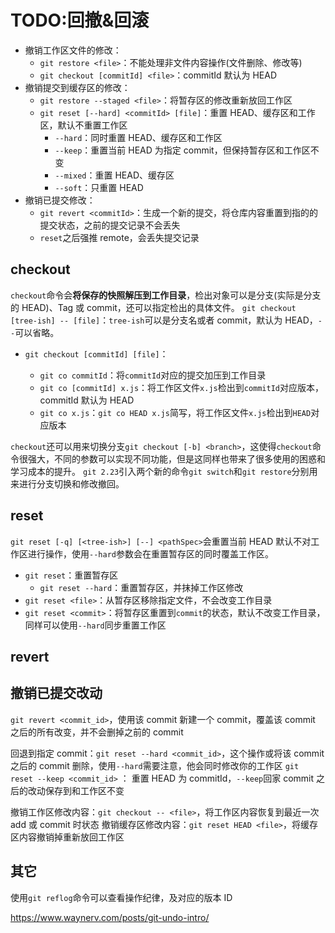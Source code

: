 # TODO:回撤&回滚

- 撤销工作区文件的修改：
  - `git restore <file>`：不能处理非文件内容操作(文件删除、修改等)
  - `git checkout [commitId] <file>`：commitId 默认为 HEAD
- 撤销提交到缓存区的修改：
  - `git restore --staged <file>`：将暂存区的修改重新放回工作区
  - `git reset [--hard] <commitId> [file]`：重置 HEAD、缓存区和工作区，默认不重置工作区
    - `--hard`：同时重置 HEAD、缓存区和工作区
    - `--keep`：重置当前 HEAD 为指定 commit，但保持暂存区和工作区不变
    - `--mixed`：重置 HEAD、缓存区
    - `--soft`：只重置 HEAD
- 撤销已提交修改：
  - `git revert <commitId>`：生成一个新的提交，将仓库内容重置到指的的提交状态，之前的提交记录不会丢失
  - `reset`之后强推 remote，会丢失提交记录

## checkout

`checkout`命令会**将保存的快照解压到工作目录**，检出对象可以是分支(实际是分支的 HEAD)、Tag 或 commit，还可以指定检出的具体文件。
`git checkout [tree-ish] -- [file]`：`tree-ish`可以是分支名或者 commit，默认为 HEAD，`--`可以省略。

- `git checkout [commitId] [file]`：

  - `git co commitId`：将`commitId`对应的提交加压到工作目录
  - `git co [commitId] x.js`：将工作区文件`x.js`检出到`commitId`对应版本，commitId 默认为 HEAD
  - `git co x.js`：`git co HEAD x.js`简写，将工作区文件`x.js`检出到`HEAD`对应版本

`checkout`还可以用来切换分支`git checkout [-b] <branch>`，这使得`checkout`命令很强大，不同的参数可以实现不同功能，但是这同样也带来了很多使用的困惑和学习成本的提升。
`git 2.23`引入两个新的命令`git switch`和`git restore`分别用来进行分支切换和修改撤回。

## reset

`git reset [-q] [<tree-ish>] [--] <pathSpec>`会重置当前 HEAD
默认不对工作区进行操作，使用`--hard`参数会在重置暂存区的同时覆盖工作区。

- `git reset`：重置暂存区
  - `git reset --hard`：重置暂存区，并抹掉工作区修改
- `git reset <file>`：从暂存区移除指定文件，不会改变工作目录
- `git reset <commit>`：将暂存区重置到`commit`的状态，默认不改变工作目录，同样可以使用`--hard`同步重置工作区

## revert

## 撤销已提交改动

`git revert <commit_id>`，使用该 commit 新建一个 commit，覆盖该 commit 之后的所有改变，并不会删掉之前的 commit

回退到指定 commit：`git reset --hard <commit_id>`，这个操作或将该 commit 之后的 commit 删除，使用`--hard`需要注意，他会同时修改你的工作区
`git reset --keep <commit_id>` ： 重置 HEAD 为 commitId，`--keep`回家 commit 之后的改动保存到和工作区不变

撤销工作区修改内容：`git checkout -- <file>`，将工作区内容恢复到最近一次 add 或 commit 时状态
撤销缓存区修改内容：`git reset HEAD <file>`，将缓存区内容撤销掉重新放回工作区

## 其它

使用`git reflog`命令可以查看操作纪律，及对应的版本 ID

https://www.waynerv.com/posts/git-undo-intro/
